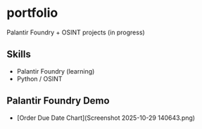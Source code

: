 # portfolio

Palantir Foundry + OSINT projects (in progress)

## Skills
- Palantir Foundry (learning)
- Python / OSINT

## Palantir Foundry Demo
- [Order Due Date Chart](Screenshot 2025-10-29 140643.png)
